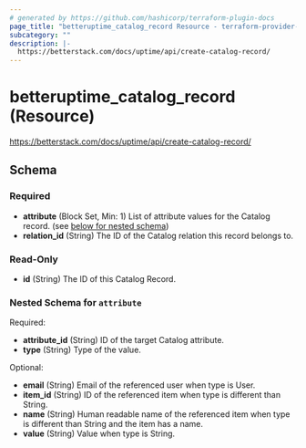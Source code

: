 ```yaml
---
# generated by https://github.com/hashicorp/terraform-plugin-docs
page_title: "betteruptime_catalog_record Resource - terraform-provider-better-uptime"
subcategory: ""
description: |-
  https://betterstack.com/docs/uptime/api/create-catalog-record/
---
```


# betteruptime_catalog_record (Resource)

https://betterstack.com/docs/uptime/api/create-catalog-record/



<!-- schema generated by tfplugindocs -->
## Schema

### Required

- **attribute** (Block Set, Min: 1) List of attribute values for the Catalog record. (see [below for nested schema](#nestedblock--attribute))
- **relation_id** (String) The ID of the Catalog relation this record belongs to.

### Read-Only

- **id** (String) The ID of this Catalog Record.

<a id="nestedblock--attribute"></a>
### Nested Schema for `attribute`

Required:

- **attribute_id** (String) ID of the target Catalog attribute.
- **type** (String) Type of the value.

Optional:

- **email** (String) Email of the referenced user when type is User.
- **item_id** (String) ID of the referenced item when type is different than String.
- **name** (String) Human readable name of the referenced item when type is different than String and the item has a name.
- **value** (String) Value when type is String.


